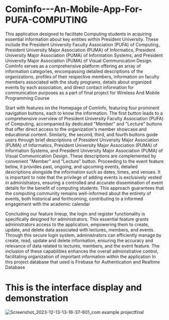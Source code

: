 # Cominfo---An-Mobile-App-For-PUFA-COMPUTING

 This application designed to facilitate Computing
 students in acquiring essential information about key entities within President University.
 These include the President University Faculty Association (PUFA) of Computing,
 President University Major Association (PUMA) of Informatics, President University
 Major Association (PUMA) of Information Systems, and President University Major
 Association (PUMA) of Visual Communication Design. ComInfo serves as a
 comprehensive platform offering an array of information categories, encompassing
 detailed descriptions of the organizations, profiles of their respective members,
 information on faculty members associated with the study programs, details about
 organized events by each association, and direct contact information for communication
 purposes as a part of final project for Wireless And Mobile Programming Course

 Start with features on the Homepage of ComInfo, featuring four prominent navigation
 buttons, each to know the information. The first button leads to a comprehensive overview of
 President University Faculty Association (PUFA) of Computing, accompanied by dedicated
 "Member" and "Lecture" buttons that offer direct access to the organization's member showcase
 and educational content. Similarly, the second, third, and fourth buttons guide users through brief
 descriptions of President University Major Association (PUMA) of Informatics, President
 University Major Association (PUMA) of Information Systems, and President University Major
 Association (PUMA) of Visual Communication Design. These descriptions are complemented
 by convenient "Member" and "Lecture" button.
 Proceeding to the event feature below, it provides past, ongoing, and upcoming events,
 detailed descriptions alongside the information such as dates, times, and venues. It is important
 to note that the privilege of adding events is exclusively vested in administrators, ensuring a
 controlled and accurate dissemination of event details for the benefit of computing students. This
 approach guarantees that the computing community remains well-informed about the entirety of
 events, both historical and forthcoming, contributing to a informed engagement with the
 academic calendar

 Concluding our feature lineup, the login and register functionality is specifically designed
 for administrators. This essential feature grants administrators access to the application,
 empowering them to create, update, and delete data associated with lectures, members, and
 events. Through this secure login system, administrators can efficiently manage by create, read,
 update and delete information, ensuring the accuracy and relevance of data related to lectures,
 members, and the event feature. The inclusion of these capabilities enhances the overall
 administrative control, facilitating organization of important information within the application
 In this project database that used is Firebase for Authentication and Realtime Database

# This is the interface display and demonstration

![Screenshot_2023-12-13-13-16-37-601_com example projectfinal](https://github.com/rifkiimmanuel/Cominfo---An-Mobile-App-For-PUFA-COMPUTING/assets/118416978/50f2a590-a871-4098-b17a-ccd7e07eb0bc)
